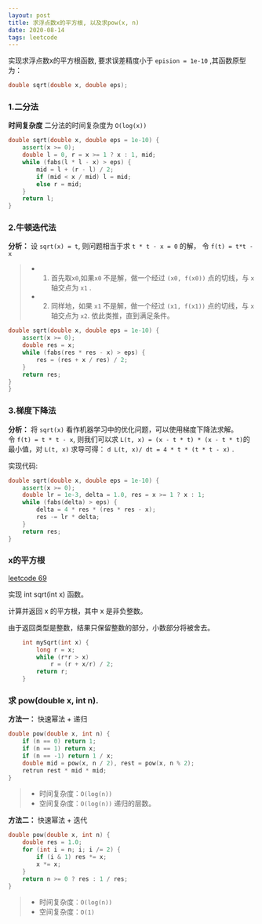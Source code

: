 ```yaml
---
layout: post
title: 求浮点数x的平方根, 以及求pow(x, n)
date: 2020-08-14
tags: leetcode    
---
```


实现求浮点数x的平方根函数, 要求误差精度小于 `epision = 1e-10` ,其函数原型为：
```c++ 
double sqrt(double x, double eps);
```


### 1.二分法

**时间复杂度**
二分法的时间复杂度为 `O(log(x))`

```c++
double sqrt(double x, double eps = 1e-10) { 
    assert(x >= 0);
    double l = 0, r = x >= 1 ? x : 1, mid;
    while (fabs(l * l - x) > eps) {
        mid = l + (r - l) / 2;
        if (mid < x / mid) l = mid;
        else r = mid;
    }
    return l;
}
```

### 2.牛顿迭代法

**分析：** 设 `sqrt(x) = t`, 则问题相当于求 `t * t - x = 0` 的解， 令 `f(t) = t*t - x`
>* 1. 首先取`x0`,如果`x0` 不是解，做一个经过 `(x0, f(x0))` 点的切线，与 `x` 轴交点为 `x1` .
>* 2. 同样地，如果 `x1` 不是解，做一个经过 `(x1, f(x1))` 点的切线，与 `x` 轴交点为 `x2`. 依此类推，直到满足条件。


```c++
double sqrt(double x, double eps = 1e-10) {
    assert(x >= 0);
    double res = x;
    while (fabs(res * res - x) > eps) {
        res = (res + x / res) / 2;
    }
    return res;
}
}
```

### 3.梯度下降法

**分析：** 将 `sqrt(x)` 看作机器学习中的优化问题，可以使用梯度下降法求解。  
令 `f(t) = t * t - x`, 则我们可以求 `L(t, x) = (x - t * t) * (x - t * t)`的最小值，对 `L(t, x)` 求导可得： 
`d L(t, x)/ dt = 4 * t * (t * t - x)` .

实现代码:  
```c++
double sqrt(double x, double eps = 1e-10) {
    assert(x >= 0);
    double lr = 1e-3, delta = 1.0, res = x >= 1 ? x : 1;
    while (fabs(delta) > eps) {
        delta = 4 * res * (res * res - x);
        res -= lr * delta;
    }
    return res;
}
```

### x的平方根

[leetcode 69](https://leetcode-cn.com/problems/sqrtx/)

实现 int sqrt(int x) 函数。

计算并返回 x 的平方根，其中 x 是非负整数。

由于返回类型是整数，结果只保留整数的部分，小数部分将被舍去。

```c++
    int mySqrt(int x) {
        long r = x;
        while (r*r > x)
            r = (r + x/r) / 2;
        return r;
    }
```


### 求 pow(double x, int n).

**方法一：** 快速幂法 + 递归 

```c++
double pow(double x, int n) {
    if (n == 0) return 1;
    if (n == 1) return x;
    if (n == -1) return 1 / x;
    double mid = pow(x, n / 2), rest = pow(x, n % 2);
    retrun rest * mid * mid;
}
```
>* 时间复杂度：`O(log(n))`
>* 空间复杂度：`O(log(n))` 递归的层数。

**方法二：** 快速幂法 + 迭代   

```c++
double pow(double x, int n) {
    double res = 1.0;
    for (int i = n; i; i /= 2) {
        if (i & 1) res *= x;
        x *= x;
    }
    return n >= 0 ? res : 1 / res;
}
```

>* 时间复杂度：`O(log(n))`
>* 空间复杂度：`O(1)`

